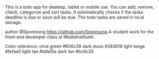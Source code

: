 This is a todo app for desktop, tablet or mobile use. 
You can add, remove, check, categorize and sort tasks.
It automatically checks if the tasks deadline is due or soon will be due.
The todo tasks are saved in local storage.

author @Sporesong https://github.com/Sporesong
A student work for the front-end developer class at Medieinstitutet.

Color reference:
olive green #606c38
dark moss #283618
light beige #fefae0
light tan #dda15e
dark tan #bc6c25

